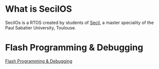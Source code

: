#
# What is SecilOS
SecilOs is a RTOS created by students of [Secil](https://siame.univ-tlse3.fr/), a master speciality of the Paul Sabatier University, Toulouse.

# Flash Programming & Debugging
[Flash Programming & Debugging](flash-programming-and-debug.md)
